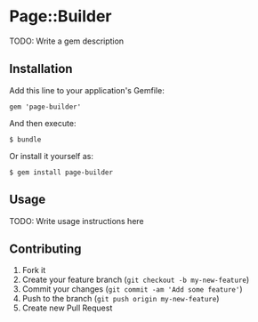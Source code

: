 # Page::Builder

TODO: Write a gem description

## Installation

Add this line to your application's Gemfile:

    gem 'page-builder'

And then execute:

    $ bundle

Or install it yourself as:

    $ gem install page-builder

## Usage

TODO: Write usage instructions here

## Contributing

1. Fork it
2. Create your feature branch (`git checkout -b my-new-feature`)
3. Commit your changes (`git commit -am 'Add some feature'`)
4. Push to the branch (`git push origin my-new-feature`)
5. Create new Pull Request
